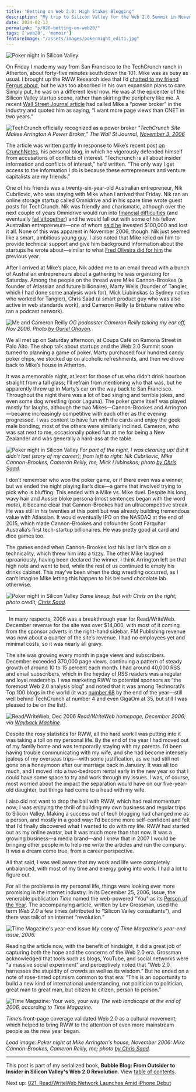 ```yaml
---
title: "Betting on Web 2.0: High Stakes Blogging"
description: "My trip to Silicon Valley for the Web 2.0 Summit in November 2006 ends with a poker game in Atherton. Meanwhile, Time Magazine names us all 'Person of the Year.'"
date: 2024-02-13
permalink: "p/020-betting-on-web20/"
tags: ['web20', 'memoir']
featureImage: "/assets/images/pokernight_edit1.jpg"
---
```


![Poker night in Silicon Valley](/assets/images/pokernight_edit1.jpg "Poker night in Silicon Valley")

On Friday I made my way from San Francisco to the TechCrunch ranch in Atherton, about forty-five minutes south down the 101. Mike was as busy as usual. I brought up the RWW Research idea that I’d [chatted to my friend Fergus about](/p/019-web20-summit-2006-lou-reed/), but he was too absorbed in his own expansion plans to care. Simply put, he was on a different level now. He was at the epicenter of the Silicon Valley startup scene, rather than skirting the periphery like me. A recent [Wall Street Journal article](https://web.archive.org/web/20061119160347/http://online.wsj.com/public/article/SB116244521605611149-xEEW_Dh1mMLLs0dtYRdw492SQYE_20061109.html?mod=blogs) had called Mike a “power broker” in the industry and quoted him as saying, “I want more page views than CNET in two years.”

![TechCrunch officially recognized as a power broker](/assets/images/arrington_wsj_nov06.jpg)
*"TechCrunch Site Makes Arrington A Power Broker," The Wall St Journal, [November 3, 2006](https://web.archive.org/web/20061119160347/http://online.wsj.com/public/article/SB116244521605611149-xEEW_Dh1mMLLs0dtYRdw492SQYE_20061109.html?mod=blogs)*

The article was written partly in response to Mike’s recent post [on CrunchNotes](https://web.archive.org/web/20061111082533/http://www.crunchnotes.com:80/), his personal blog, in which he vigorously defended himself from accusations of conflicts of interest. “Techcrunch is all about insider information and conflicts of interest,” he’d written. “The only way I get access to the information I do is because these entrepreneurs and venture capitalists are my friends.”

One of his friends was a twenty-six-year-old Australian entrepreneur, Nik Cubrilovic, who was staying with Mike when I arrived that Friday. Nik ran an online storage startup called Omnidrive and in his spare time wrote guest posts for TechCrunch. Nik was friendly and charismatic, although over the next couple of years Omnidrive would run into [financial difficulties](https://web.archive.org/web/20071219120528/http://www.readwriteweb.com/archives/omnidrive_heading_for_deadpool.php) (and eventually [fail altogether](https://web.archive.org/web/20090118090448/http://www.readwriteweb.com/archives/omnidrive_ceo_nik_cubrilovic_responds.php)) and he would fall out with some of his fellow Australian entrepreneurs—one of whom [said he](https://web.archive.org/web/20080506065738/https://www.gooruze.com/members/claycook/blog/119381/My-experience-investing-in-Nik-Cubrilovic-and-Omnidrive/) invested $100,000 and lost it all. None of this was apparent in November 2006, though. Nik just seemed like a smart, ambitious young guy. I also noted that Mike relied on him to provide technical support and give him background information about the startups he wrote about—similar to what [Fred Oliveira did for him](https://cybercultural.com/p/005-arriving-at-the-techcrunch-ranch) the previous year.

After I arrived at Mike’s place, Nik added me to an email thread with a bunch of Australian entrepreneurs about a gathering he was organizing for Saturday. Among the people on the thread were Mike Cannon-Brookes (a founder of Atlassian and future billionaire), Marty Wells (founder of Tangler, which I had done some analysis work for), Mick Liubinskas (a Sydney native who worked for Tangler), Chris Saad (a smart product guy who was also active in web standards work), and Cameron Reilly (a Brisbane native who ran a podcast network).

![Me and Cameron Reilly](/assets/images/ricmac_cameron_nov06.jpg)
*OG podcaster Cameron Reilly talking my ear off, Nov 2006. Photo [by Ouriel Ohayon](https://www.flickr.com/photos/ouriel/295082552/in/dateposted/).*

We all met up on Saturday afternoon, at Coupa Café on Ramona Street in Palo Alto. The shop talk about startups and the Web 2.0 Summit soon turned to planning a game of poker. Marty purchased four hundred candy poker chips, we stocked up on alcoholic refreshments, and then we drove back to Mike’s house in Atherton. 

It was a memorable night, at least for those of us who didn’t drink bourbon straight from a tall glass; I’ll refrain from mentioning who that was, but he apparently threw up in Marty’s car on the way back to San Francisco. Throughout the night there was a lot of bad singing and terrible jokes, and even some dog wrestling (poor Laguna). The poker game itself was played mostly for laughs, although the two Mikes—Cannon-Brookes and Arrington—became increasingly competitive with each other as the evening progressed. I was content to have fun with the cards and enjoy the geek male bonding; most of the others were similarly inclined. Cameron, who was sat next to me, occasionally poked fun at me for being a New Zealander and was generally a hard-ass at the table.

![Poker night in Silicon Valley](/assets/images/pokernight1.jpg "Poker night in Silicon Valley")
*For part of the night, I was cleaning up! But it didn't last (story of my career); from left to right: Nik Cubrilovic, Mike Cannon-Brookes, Cameron Reilly, me, Mick Liubinskas; photo [by Chris Saad](https://www.flickr.com/photos/chrissaad/299537563/in/dateposted/).*

I don’t remember who won the poker game, or if there even was a winner, but we ended the night playing liar’s dice—a game that involved trying to pick who is bluffing. This ended with a Mike vs. Mike duel. Despite his long, wavy hair and Aussie bloke persona (most sentences began with the word *mate*), it became clear that Cannon-Brookes had an ultracompetitive streak. He was still in his twenties at this point but was already building tremendous value with Atlassian. It would eventually IPO on the NASDAQ at the end of 2015, which made Cannon-Brookes and cofounder Scott Farquhar Australia’s first tech-startup billionaires. He was pretty good at card and dice games too.

The games ended when Cannon-Brookes lost his last liar’s dice on a technicality, which threw him into a tizzy. The other Mike laughed uproariously, having been declared the winner. I think Arrington left on that high note and went to bed, while the rest of us continued to empty his drinks cabinet. This may’ve been when the dog wrestling occurred, as I can’t imagine Mike letting this happen to his beloved chocolate lab otherwise.

![Poker night in Silicon Valley](/assets/images/pokernight2.jpg "Poker night in Silicon Valley")
*Same lineup, but with Chris on the right; photo credit, [Chris Saad](https://www.flickr.com/photos/chrissaad/299537576/in/photostream/).*

*** 
 
In many respects, 2006 was a breakthrough year for Read/WriteWeb. December revenue for the site was over $14,000, with most of it coming from the sponsor adverts in the right-hand sidebar. FM Publishing revenue was now about a quarter of the site’s revenue. I had no employees yet and minimal costs, so it was nearly all gravy.

The site was growing every month in page views and subscribers. December exceeded 370,000 page views, continuing a pattern of steady growth of around 10 to 15 percent each month. I had around 40,000 RSS and email subscribers, which in the heyday of RSS readers was a regular and loyal readership. I was marketing RWW to potential sponsors as “the foremost Web 2.0 analysis blog” and noted that it was among Technorati’s Top 100 blogs in the world (it was [number 68](https://web.archive.org/web/20061231133331/http://technorati.com/pop/blogs/) by the end of the year—still well behind TechCrunch at number 4 and even GigaOm at 35, but still I was pleased to be on the list).

![Read/WriteWeb, Dec 2006](/assets/images/rww_dec06.jpg)
*Read/WriteWeb homepage, December 2006; via [Wayback Machine](https://web.archive.org/web/20061224150833/http://www.readwriteweb.com/).*

Despite the rosy statistics for RWW, all the hard work I was putting into it was taking a toll on my personal life. By the end of the year I had moved out of my family home and was temporarily staying with my parents. I’d been having trouble communicating with my wife, and she had become intensely jealous of my overseas trips—with some justification, as we had still not gone on a honeymoon after our marriage back in January. It was all too much, and I moved into a two-bedroom rental early in the new year so that I could have some space to try and work through my issues. I was, of course, most worried about the impact the separation would have on our five-year-old daughter, but things had come to a head with my wife.

I also did not want to drop the ball with RWW, which had real momentum now; I was enjoying the thrill of building my own business and regular trips to Silicon Valley. Making a success out of tech blogging had changed me as a person, and mostly in a good way: I’d become more self-confident and felt that I’d finally discovered what I wanted to do with my life. RWW had started out as my online avatar, but it was much more than that now. It was a growing business—a media brand—and I knew that in 2007 I would be bringing other people in to help me write the articles and run the company. It was a dream come true, from a career perspective.

All that said, I was well aware that my work and life were completely unbalanced, with most of my time and energy going into work. I had a lot to figure out.

For all the problems in my personal life, things were looking ever more promising in the internet industry. In its December 25, 2006, issue, the venerable publication *Time* named the web-powered “You” as its [Person of the Year](https://web.archive.org/web/20061218205259/http://www.time.com/time/magazine/article/0%2C9171%2C1569514%2C00.html?aid=434&from=o&to=http://www.time.com/time/magazine/article/0,9171,1569514,00.html). The accompanying article, written by Lev Grossman, used the term *Web 2.0* a few times (attributed to “Silicon Valley consultants”), and there was talk of an internet “revolution.” 

![Time Magazine's year-end issue](/assets/images/timemag_dec06.jpg)
*My copy of Time Magazine's year-end issue, 2006.*

Reading the article now, with the benefit of hindsight, it did a great job of capturing both the hope and the concerns of the Web 2.0 era. Grossman acknowledged that tools such as blogs, YouTube, and social networks were “a massive social experiment” and perceptively noted that “Web 2.0 harnesses the stupidity of crowds as well as its wisdom.” But he ended on a note of rose-tinted optimism common to that era: “This is an opportunity to build a new kind of international understanding, not politician to politician, great man to great man, but citizen to citizen, person to person.”

![Time Magazine: Your web, your way](/assets/images/yourweb_yourway.jpg)
*The web landscape at the end of 2006, according to Time Magazine.*

*Time*’s front-page coverage validated Web 2.0 as a cultural movement, which helped to bring RWW to the attention of even more mainstream people as the new year began.

*Lead image: Poker night at Mike Arrington's house, November 2006: Mike Cannon-Brookes, Cameron Reilly, me; photo [by Chris Saad](https://www.flickr.com/photos/chrissaad/299537563/in/dateposted/).*

* * *

This post is part of my serialized book, **Bubble Blog: From Outsider to Insider in Silicon Valley's Web 2.0 Revolution**. View [table of contents](/p/roadmap-bubbleblog/).

Next up: [021. Read/WriteWeb Network Launches Amid iPhone Debut](/p/021-iphone-debut-2007-rww-network/)